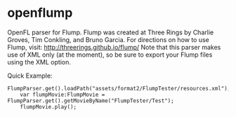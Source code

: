 openflump
=========

OpenFL parser for Flump.   Flump was created at Three Rings by Charlie Groves, Tim Conkling, and Bruno Garcia.
For directions on how to use Flump, visit:
http://threerings.github.io/flump/
Note that this parser makes use of XML only (at the moment), so be sure to export your Flump files using the XML option. 

Quick Example:

	FlumpParser.get().loadPath("assets/format2/FlumpTester/resources.xml");
		var flumpMovie:FlumpMovie = FlumpParser.get().getMovieByName("FlumpTester/Test");
		flumpMovie.play();
